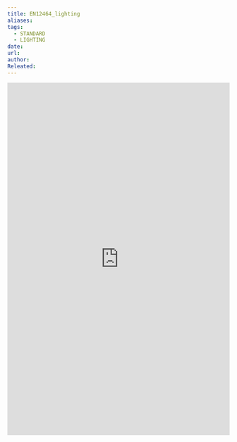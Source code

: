 ```yaml
---
title: EN12464_lighting
aliases: 
tags:
  - STANDARD
  - LIGHTING
date: 
url: 
author: 
Releated:
---
```


<iFrame src="https://drive.google.com/file/d/12bEjWHWoQ73DA9LPmIYn4s2zMfRyd-YD/preview" width="100%" height="800px" name="the-iFrame" frameborder="0"></iFrame><br>